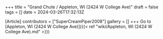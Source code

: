+++
title = "Grand Chute / Appleton, WI (2424 W College Ave)"
draft = false
tags = []
date = 2024-03-26T17:32:13Z

[Article]
contributors = ["SuperCreamPiper2008"]
gallery = []
+++
Go to [Appleton, WI (2424 W College Ave)]({{< ref "wiki/Appleton, WI (2424 W College Ave).md" >}})
